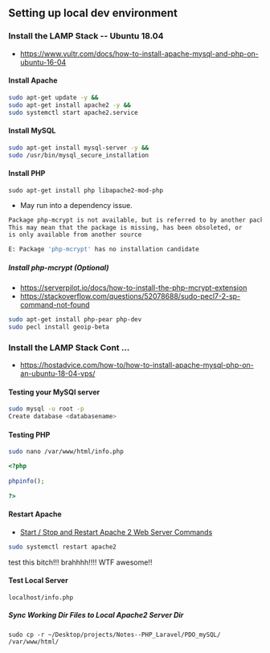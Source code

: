 ## Setting up local dev environment
### Install the LAMP Stack -- Ubuntu 18.04
+ https://www.vultr.com/docs/how-to-install-apache-mysql-and-php-on-ubuntu-16-04

#### Install Apache

``` bash
sudo apt-get update -y &&
sudo apt-get install apache2 -y &&
sudo systemctl start apache2.service
```

#### Install MySQL

``` bash
sudo apt-get install mysql-server -y &&
sudo /usr/bin/mysql_secure_installation
```

#### Install PHP

```
sudo apt-get install php libapache2-mod-php
```

+ May run into a dependency issue.

``` bash
Package php-mcrypt is not available, but is referred to by another package.
This may mean that the package is missing, has been obsoleted, or
is only available from another source

E: Package 'php-mcrypt' has no installation candidate
```

##### Install php-mcrypt (Optional)
+ https://serverpilot.io/docs/how-to-install-the-php-mcrypt-extension
+ https://stackoverflow.com/questions/52078688/sudo-pecl7-2-sp-command-not-found

``` bash
sudo apt-get install php-pear php-dev
sudo pecl install geoip-beta
```

### Install the LAMP Stack Cont ...
+ https://hostadvice.com/how-to/how-to-install-apache-mysql-php-on-an-ubuntu-18-04-vps/

#### Testing your MySQl server

```bash
sudo mysql -u root -p
Create database <databasename>
```

#### Testing PHP

```bash
sudo nano /var/www/html/info.php
```

```php
<?php
 
phpinfo();
 
?>
```

#### Restart Apache
+ [Start / Stop and Restart Apache 2 Web Server Commands](https://www.cyberciti.biz/faq/star-stop-restart-apache2-webserver/)

```bash
sudo systemctl restart apache2
```
test this bitch!!! brahhhh!!!! WTF awesome!!

#### Test Local Server

```
localhost/info.php
```

##### Sync Working Dir Files to Local Apache2 Server Dir

```
sudo cp -r ~/Desktop/projects/Notes--PHP_Laravel/PDO_mySQL/ /var/www/html/
```
